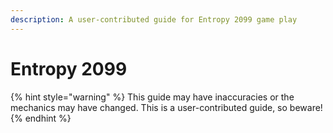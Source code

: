 ```yaml
---
description: A user-contributed guide for Entropy 2099 game play
---
```


# Entropy 2099

{% hint style="warning" %}
This guide may have inaccuracies or the mechanics may have changed. This is a user-contributed guide, so beware!
{% endhint %}


